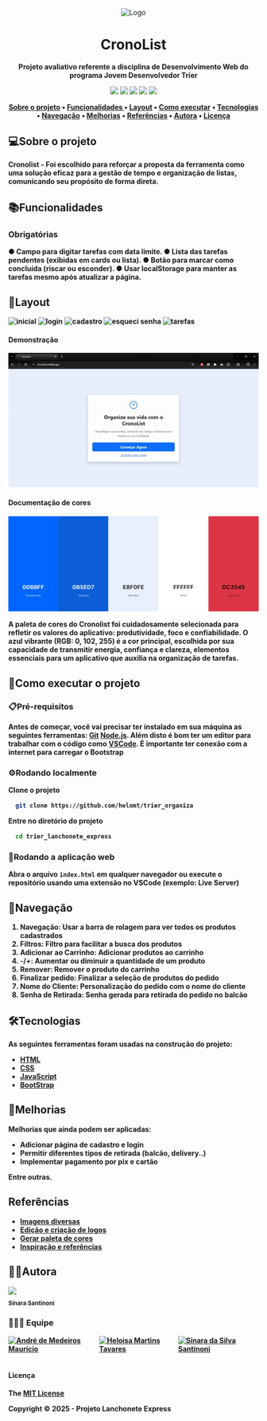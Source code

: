 <p align="center">
  <div align="center">
     <img src="\img\icon.png" alt="Logo" align="center"/>
  </div>
</p>
 



<h1 align="center">CronoList</h1>
<p align="center"> <strong> Projeto avaliativo referente a disciplina de Desenvolvimento Web do programa Jovem Desenvolvedor Trier </p>

<p align="center">
  <img src="https://img.shields.io/badge/Bootstrap-563D7C?style=for-the-badge&logo=bootstrap&logoColor=white"/>
   <img src="https://img.shields.io/badge/HTML-FE5020?logo=html5&logoColor=white&style=for-the-badge"/>
   <img src="https://img.shields.io/badge/JavaScript-F7DF1E?logo=javascript&logoColor=black&style=for-the-badge"/>
   <img src="https://img.shields.io/badge/CSS-2D53E5?logo=css&logoColor=white&style=for-the-badge"/>
   <img src="https://img.shields.io/badge/-netlify-blue?style=for-the-badge&logo=netlify&logoColor=green"/>
</p>

<div align="center">

[Sobre o projeto](#sobre-o-projeto) • [Funcionalidades ](#funcionalidades) • [Layout](#layout) • [Como executar](#como-executar-o-projeto) • [Tecnologias](#tecnologias) • [Navegação](#navegação) • [Melhorias](#melhorias) • [Referências](#referências) • [Autora](#autora) • [Licença](#licença)

</div>

## 💻Sobre o projeto

**Cronolist** - Foi escolhido para reforçar a proposta da ferramenta como uma solução eficaz para a gestão de tempo e organização de listas, comunicando seu propósito de forma direta.


## 📚Funcionalidades

### Obrigatórias

● Campo para digitar tarefas com data limite.
● Lista das tarefas pendentes (exibidas em cards ou lista).
● Botão para marcar como concluída (riscar ou esconder).
● Usar localStorage para manter as tarefas mesmo após atualizar a página.


## 🎨Layout

<img src="\img\screenshots\banner.png" alt="inicial"/>
<img src="\img\screenshots\cardapio.png" alt="login"/>
<img src="\img\screenshots\filtro.png" alt=" cadastro"/>
<img src="\img\screenshots\carrinho.png" alt="esqueci senha"/>
<img src="\img\screenshots\nome.png" alt="tarefas"/>


#### Demonstração

<img src="\img\gif\func.gif" alt="App Funcionando">

#### Documentação de cores

<img src="\img\screenshots\paleta.png" alt="Paleta"/>

A paleta de cores do Cronolist foi cuidadosamente selecionada para refletir os valores do aplicativo: produtividade, foco e confiabilidade. O azul vibrante (RGB: 0, 102, 255) é a cor principal, escolhida por sua capacidade de transmitir energia, confiança e clareza, elementos essenciais para um aplicativo que auxilia na organização de tarefas.

## 🚀Como executar o projeto


### 📋Pré-requisitos

Antes de começar, você vai precisar ter instalado em sua máquina as seguintes ferramentas:
[Git](https://git-scm.com)
[Node.js](https://nodejs.org/en).
Além disto é bom ter um editor para trabalhar com o código como [VSCode](https://code.visualstudio.com/).
É importante ter conexão com a internet para carregar o Bootstrap

### ⚙️Rodando localmente

Clone o projeto

```bash
  git clone https://github.com/helomt/trier_organiza
```

Entre no diretório do projeto

```bash
  cd trier_lanchonete_express
```

### 🧭Rodando a aplicação web

Abra o arquivo `index.html` em qualquer navegador ou execute o repositório usando uma extensão no VSCode (exemplo: Live Server)

## 🚢Navegação

1. **Navegação**: Usar a barra de rolagem para ver todos os produtos cadastrados
2. **Filtros**: Filtro para facilitar a busca dos produtos
3. **Adicionar ao Carrinho**: Adicionar produtos ao carrinho 
4. **-/+**: Aumentar ou diminuir a quantidade de um produto
5. **Remover**: Remover o produto do carrinho
6. **Finalizar pedido**: Finalizar a seleção de produtos do pedido
7. **Nome do Cliente**: Personalização do pedido com o nome do cliente
8. **Senha de Retirada**: Senha gerada para retirada do pedido no balcão

## 🛠️Tecnologias

As seguintes ferramentas foram usadas na construção do projeto:

- [HTML](https://developer.mozilla.org/pt-BR/docs/Web/HTML)
- [CSS](https://developer.mozilla.org/pt-BR/docs/Web/CSS)
- [JavaScript](https://developer.mozilla.org/pt-BR/docs/Web/JavaScript)
- [BootStrap](https://getbootstrap.com/)


## 🚩Melhorias

Melhorias que ainda podem ser aplicadas:

- Adicionar página de cadastro e login
- Permitir diferentes tipos de retirada (balcão, delivery..)
- Implementar pagamento por pix e cartão

Entre outras.

## Referências
- [Imagens diversas](https://unsplash.com/pt-br)
- [Edição e criação de logos](https://www.canva.com/)
- [Gerar paleta de cores](https://coolors.co/)
- [Inspiração e referências](https://dribbble.com/)
  

## 🐱‍👤Autora

[<img src="https://avatars.githubusercontent.com/sinara-santinoni" width=115><br><sub>Sinara Santinoni</sub>](https://github.com/sinara-santinoni)

### 👩👩🧑 Equipe
<div style="display:flex; align-items: start;">

<a href="https://github.com/andresenai-dotcom">
   <img src="https://avatars.githubusercontent.com/andresenai-dotcom" alt="André de Medeiros Maurício" style="width: 100px; margin-right: 10px;">
  </a>
<a href="https://github.com/helomt">
   <img src="https://avatars.githubusercontent.com/helomt" alt="Heloisa Martins Tavares" style="width: 100px; margin-right: 10px;">
  </a>
  <a href="https://github.com/sinara-santinoni">
   <img src="https://avatars.githubusercontent.com/sinara-santinoni" alt="Sinara da Silva Santinoni" style="width: 100px; margin-right: 10px;">
  </a>
  
</div>
<br>

#### Licença

The [MIT License](https://choosealicense.com/licenses/mit/)

Copyright :copyright: 2025 - Projeto Lanchonete Express
